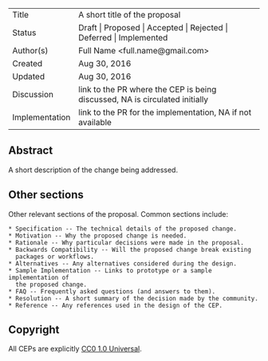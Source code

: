 <table>
<tr><td> Title </td><td> A short title of the proposal </td>
<tr><td> Status </td><td> Draft | Proposed | Accepted | Rejected | Deferred | Implemented </td></tr>
<tr><td> Author(s) </td><td> Full Name &lt;full.name@gmail.com&gt;</td></tr>
<tr><td> Created </td><td> Aug 30, 2016</td></tr>
<tr><td> Updated </td><td> Aug 30, 2016</td></tr>
<tr><td> Discussion </td><td> link to the PR where the CEP is being discussed, NA is circulated initially </td></tr>
<tr><td> Implementation </td><td> link to the PR for the implementation, NA if not available </td></tr>
</table>

## Abstract

A short description of the change being addressed.

## Other sections

Other relevant sections of the proposal.  Common sections include:

    * Specification -- The technical details of the proposed change.
    * Motivation -- Why the proposed change is needed.
    * Rationale -- Why particular decisions were made in the proposal.
    * Backwards Compatibility -- Will the proposed change break existing
      packages or workflows.
    * Alternatives -- Any alternatives considered during the design.
    * Sample Implementation -- Links to prototype or a sample implementation of
      the proposed change.
    * FAQ -- Frequently asked questions (and answers to them).
    * Resolution -- A short summary of the decision made by the community.
    * Reference -- Any references used in the design of the CEP.

## Copyright

All CEPs are explicitly [CC0 1.0 Universal](https://creativecommons.org/publicdomain/zero/1.0/).
